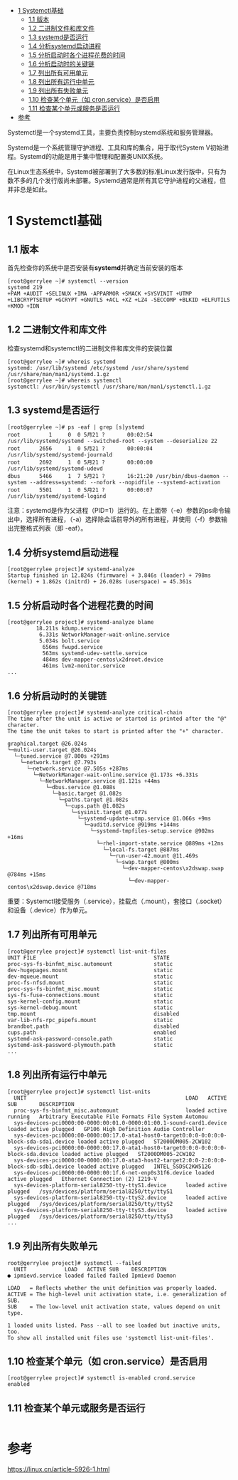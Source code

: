 
<!-- @import "[TOC]" {cmd="toc" depthFrom=1 depthTo=6 orderedList=false} -->

<!-- code_chunk_output -->

* [1 Systemctl基础](#1-systemctl基础)
	* [1.1 版本](#11-版本)
	* [1.2 二进制文件和库文件](#12-二进制文件和库文件)
	* [1.3 systemd是否运行](#13-systemd是否运行)
	* [1.4 分析systemd启动进程](#14-分析systemd启动进程)
	* [1.5 分析启动时各个进程花费的时间](#15-分析启动时各个进程花费的时间)
	* [1.6 分析启动时的关键链](#16-分析启动时的关键链)
	* [1.7 列出所有可用单元](#17-列出所有可用单元)
	* [1.8 列出所有运行中单元](#18-列出所有运行中单元)
	* [1.9 列出所有失败单元](#19-列出所有失败单元)
	* [1.10 检查某个单元（如 cron.service）是否启用](#110-检查某个单元如-cronservice是否启用)
	* [1.11 检查某个单元或服务是否运行](#111-检查某个单元或服务是否运行)
* [参考](#参考)

<!-- /code_chunk_output -->
Systemctl是一个systemd工具，主要负责控制systemd系统和服务管理器。

Systemd是一个系统管理守护进程、工具和库的集合，用于取代System V初始进程。Systemd的功能是用于集中管理和配置类UNIX系统。

在Linux生态系统中，Systemd被部署到了大多数的标准Linux发行版中，只有为数不多的几个发行版尚未部署。Systemd通常是所有其它守护进程的父进程，但并非总是如此。

# 1 Systemctl基础

## 1.1 版本

首先检查你的系统中是否安装有**systemd**并确定当前安装的版本

```
[root@gerrylee ~]# systemctl --version
systemd 219
+PAM +AUDIT +SELINUX +IMA -APPARMOR +SMACK +SYSVINIT +UTMP +LIBCRYPTSETUP +GCRYPT +GNUTLS +ACL +XZ +LZ4 -SECCOMP +BLKID +ELFUTILS +KMOD +IDN
```

## 1.2 二进制文件和库文件

检查systemd和systemctl的二进制文件和库文件的安装位置

```
[root@gerrylee ~]# whereis systemd
systemd: /usr/lib/systemd /etc/systemd /usr/share/systemd /usr/share/man/man1/systemd.1.gz
[root@gerrylee ~]# whereis systemctl
systemctl: /usr/bin/systemctl /usr/share/man/man1/systemctl.1.gz
```

## 1.3 systemd是否运行

```
[root@gerrylee ~]# ps -eaf | grep [s]ystemd
root         1     0  0 5月21 ?       00:02:54 /usr/lib/systemd/systemd --switched-root --system --deserialize 22
root      2656     1  0 5月21 ?       00:00:04 /usr/lib/systemd/systemd-journald
root      2692     1  0 5月21 ?       00:00:00 /usr/lib/systemd/systemd-udevd
dbus      5466     1  7 5月21 ?       16:21:20 /usr/bin/dbus-daemon --system --address=systemd: --nofork --nopidfile --systemd-activation
root      5501     1  0 5月21 ?       00:00:07 /usr/lib/systemd/systemd-logind
```

注意：systemd是作为父进程（PID=1）运行的。在上面带（\-e）参数的ps命令输出中，选择所有进程，（\-a）选择除会话前导外的所有进程，并使用（\-f）参数输出完整格式列表（即 \-eaf）。

## 1.4 分析systemd启动进程

```
[root@gerrylee project]# systemd-analyze
Startup finished in 12.824s (firmware) + 3.846s (loader) + 798ms (kernel) + 1.862s (initrd) + 26.028s (userspace) = 45.361s
```

## 1.5 分析启动时各个进程花费的时间

```
[root@gerrylee project]# systemd-analyze blame
         18.211s kdump.service
          6.331s NetworkManager-wait-online.service
          5.034s bolt.service
           656ms fwupd.service
           563ms systemd-udev-settle.service
           484ms dev-mapper-centos\x2droot.device
           461ms lvm2-monitor.service
...
```

## 1.6 分析启动时的关键链

```
[root@gerrylee project]# systemd-analyze critical-chain
The time after the unit is active or started is printed after the "@" character.
The time the unit takes to start is printed after the "+" character.

graphical.target @26.024s
└─multi-user.target @26.024s
  └─tuned.service @7.800s +291ms
    └─network.target @7.793s
      └─network.service @7.505s +287ms
        └─NetworkManager-wait-online.service @1.173s +6.331s
          └─NetworkManager.service @1.121s +44ms
            └─dbus.service @1.088s
              └─basic.target @1.082s
                └─paths.target @1.082s
                  └─cups.path @1.082s
                    └─sysinit.target @1.077s
                      └─systemd-update-utmp.service @1.066s +9ms
                        └─auditd.service @919ms +144ms
                          └─systemd-tmpfiles-setup.service @902ms +16ms
                            └─rhel-import-state.service @889ms +12ms
                              └─local-fs.target @887ms
                                └─run-user-42.mount @11.469s
                                  └─swap.target @800ms
                                    └─dev-mapper-centos\x2dswap.swap @784ms +15ms
                                      └─dev-mapper-centos\x2dswap.device @718ms
```

重要：Systemctl接受服务（.service），挂载点（.mount），套接口（.socket）和设备（.device）作为单元。

## 1.7 列出所有可用单元

```
[root@gerrylee project]# systemctl list-unit-files
UNIT FILE                                     STATE
proc-sys-fs-binfmt_misc.automount             static
dev-hugepages.mount                           static
dev-mqueue.mount                              static
proc-fs-nfsd.mount                            static
proc-sys-fs-binfmt_misc.mount                 static
sys-fs-fuse-connections.mount                 static
sys-kernel-config.mount                       static
sys-kernel-debug.mount                        static
tmp.mount                                     disabled
var-lib-nfs-rpc_pipefs.mount                  static
brandbot.path                                 disabled
cups.path                                     enabled
systemd-ask-password-console.path             static
systemd-ask-password-plymouth.path            static
...
```

## 1.8 列出所有运行中单元

```
[root@gerrylee project]# systemctl list-units
  UNIT                                                  LOAD   ACTIVE SUB       DESCRIPTION
  proc-sys-fs-binfmt_misc.automount                     loaded active running   Arbitrary Executable File Formats File System Automou
  sys-devices-pci0000:00-0000:00:01.0-0000:01:00.1-sound-card1.device loaded active plugged   GP106 High Definition Audio Controller
  sys-devices-pci0000:00-0000:00:17.0-ata1-host0-target0:0:0-0:0:0:0-block-sda-sda1.device loaded active plugged   ST2000DM005-2CW102
  sys-devices-pci0000:00-0000:00:17.0-ata1-host0-target0:0:0-0:0:0:0-block-sda.device loaded active plugged   ST2000DM005-2CW102
  sys-devices-pci0000:00-0000:00:17.0-ata3-host2-target2:0:0-2:0:0:0-block-sdb-sdb1.device loaded active plugged   INTEL_SSDSC2KW512G
  sys-devices-pci0000:00-0000:00:1f.6-net-enp0s31f6.device loaded active plugged   Ethernet Connection (2) I219-V
  sys-devices-platform-serial8250-tty-ttyS1.device      loaded active plugged   /sys/devices/platform/serial8250/tty/ttyS1
  sys-devices-platform-serial8250-tty-ttyS2.device      loaded active plugged   /sys/devices/platform/serial8250/tty/ttyS2
  sys-devices-platform-serial8250-tty-ttyS3.device      loaded active plugged   /sys/devices/platform/serial8250/tty/ttyS3
...
```

## 1.9 列出所有失败单元

```
root@gerrylee project]# systemctl --failed
  UNIT            LOAD   ACTIVE SUB    DESCRIPTION
● ipmievd.service loaded failed failed Ipmievd Daemon

LOAD   = Reflects whether the unit definition was properly loaded.
ACTIVE = The high-level unit activation state, i.e. generalization of SUB.
SUB    = The low-level unit activation state, values depend on unit type.

1 loaded units listed. Pass --all to see loaded but inactive units, too.
To show all installed unit files use 'systemctl list-unit-files'.
```

## 1.10 检查某个单元（如 cron.service）是否启用

```
[root@gerrylee project]# systemctl is-enabled crond.service
enabled
```

## 1.11 检查某个单元或服务是否运行

```

```

# 参考

https://linux.cn/article-5926-1.html
